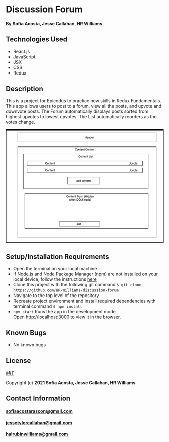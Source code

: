 # Discussion Forum

#### By **Sofia Acosta, Jesse Callahan, HR Williams**

## Technologies Used

* React.js
* JavaScript
* JSX
* CSS
* Redux

## Description

This is a project for Epicodus to practice new skills in Redux Fundamentals. This app allows users to post to a forum, view all the posts, and upvote and downvote posts. The Forum automatically displays posts sorted from highest upvotes to lowest upvotes. The List automatically reorders as the votes change.


![Component Diagram](/images/Components.png)

## Setup/Installation Requirements

* Open the terminal on your local machine
* If [Node.js](https://nodejs.org/en/) and [Node Package Manager (npm)](https://www.npmjs.com/) are not installed on your local device, follow the instructions [here](https://www.learnhowtoprogram.com/intermediate-javascript/getting-started-with-javascript/installing-node-js)
* Clone this project with the following git command `$ git clone https://github.com/HR-Williams/discussion-forum`
* Navigate to the top level of the repository
* Recreate project environment and install required dependencies with terminal command `$ npm install`
* `npm start` Runs the app in the development mode.\
Open [http://localhost:3000](http://localhost:3000) to view it in the browser.

## Known Bugs

* No known bugs

## License
*[MIT](https://choosealicense.com/licenses/mit/)*

Copyright (c) **2021 Sofia Acosta, Jesse Callahan, HR Williams**

## Contact Information
#### <sofiaacostarascon@gmail.com>
#### <jessetylercallahan@gmail.com>
#### <halrubinwilliams@gmail.com>